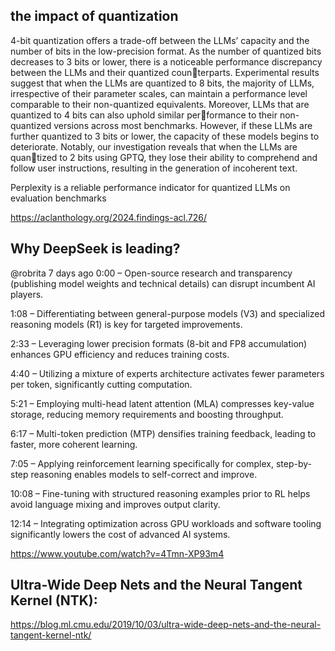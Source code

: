 ## the impact of quantization

4-bit quantization offers a trade-off between the LLMs’ capacity and the number of bits in the low-precision format. As the number of quantized bits decreases to 3 bits or lower, there is a noticeable performance discrepancy between the LLMs and their quantized counterparts. Experimental results suggest that when
the LLMs are quantized to 8 bits, the majority of LLMs, irrespective of their parameter scales, can maintain a performance level comparable to their
non-quantized equivalents. Moreover, LLMs that are quantized to 4 bits can also uphold similar performance to their non-quantized versions across
most benchmarks. However, if these LLMs are further quantized to 3 bits or lower, the capacity of these models begins to deteriorate. Notably, our
investigation reveals that when the LLMs are quantized to 2 bits using GPTQ, they lose their ability to comprehend and follow user instructions, resulting in the generation of incoherent text.

Perplexity is a reliable performance indicator for quantized LLMs on evaluation benchmarks

https://aclanthology.org/2024.findings-acl.726/

## Why DeepSeek is leading?

@robrita
7 days ago
0:00 – Open-source research and transparency (publishing model weights and technical details) can disrupt incumbent AI players.

1:08 – Differentiating between general-purpose models (V3) and specialized reasoning models (R1) is key for targeted improvements.

2:33 – Leveraging lower precision formats (8-bit and FP8 accumulation) enhances GPU efficiency and reduces training costs.

4:40 – Utilizing a mixture of experts architecture activates fewer parameters per token, significantly cutting computation.

5:21 – Employing multi-head latent attention (MLA) compresses key-value storage, reducing memory requirements and boosting throughput.

6:17 – Multi-token prediction (MTP) densifies training feedback, leading to faster, more coherent learning.

7:05 – Applying reinforcement learning specifically for complex, step-by-step reasoning enables models to self-correct and improve.

10:08 – Fine-tuning with structured reasoning examples prior to RL helps avoid language mixing and improves output clarity.

12:14 – Integrating optimization across GPU workloads and software tooling significantly lowers the cost of advanced AI systems.

https://www.youtube.com/watch?v=4Tmn-XP93m4


## Ultra-Wide Deep Nets and the Neural Tangent Kernel (NTK):
https://blog.ml.cmu.edu/2019/10/03/ultra-wide-deep-nets-and-the-neural-tangent-kernel-ntk/
